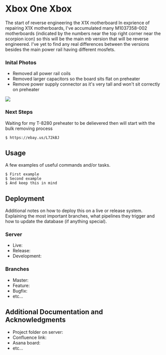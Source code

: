 # Xbox One Xbox

The start of reverse engineering the X1X motherboard
In exprience of repairing X1X motherboards, I've accumulated many M1037358-002 motherboards (indicated by the numbers near the top right corner near the scorpion icon) so this will be the main mb version that will be reverse engineered. I've yet to find any real differences between the versions besides the main power rail having different mosfets.

### Inital Photos

* Removed all power rail coils
* Removed larger capacitors so the board sits flat on preheater
* Remove power supply connector as it's very tall and won't sit correctly on preheater

![](images/002-1.jpg)

### Next Steps

Waiting for my T-8280 preheater to be delievered then will start with the bulk removing process

```
$ https://ebay.us/L72kBJ
```

## Usage

A few examples of useful commands and/or tasks.

```
$ First example
$ Second example
$ And keep this in mind
```

## Deployment

Additional notes on how to deploy this on a live or release system. Explaining the most important branches, what pipelines they trigger and how to update the database (if anything special).

### Server

* Live:
* Release:
* Development:

### Branches

* Master:
* Feature:
* Bugfix:
* etc...

## Additional Documentation and Acknowledgments

* Project folder on server:
* Confluence link:
* Asana board:
* etc...